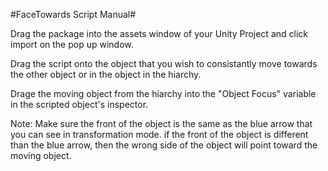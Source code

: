 #FaceTowards Script Manual#

Drag the package into the assets window of your Unity Project and click import on the pop up window.

Drag the script onto the object that you wish to consistantly move towards the other object or in the object in the hiarchy.

Drage the moving object from the hiarchy into the "Object Focus" variable in the scripted object's inspector.

Note: Make sure the front of the object is the same as the blue arrow that you can see in transformation mode.
if the front of the object is different than the blue arrow, then the wrong side of the object will point toward the moving object.